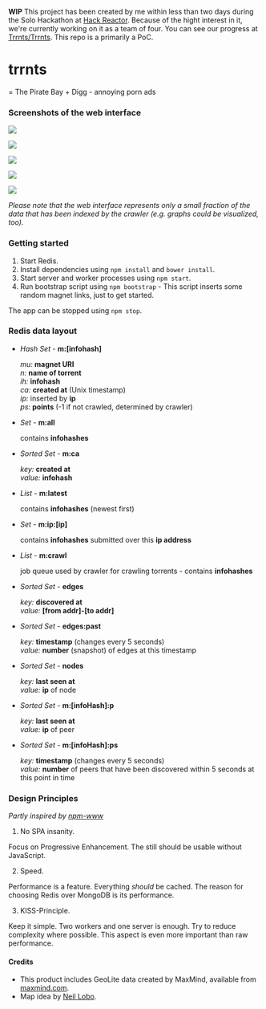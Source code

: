 **WIP** This project has been created by me within less than two days during the Solo Hackathon at [Hack Reactor](http://www.hackreactor.com/). Because of the hight interest in it, we're currently working on it as a team of four. You can see our progress at [Trrnts/Trrnts](https://github.com/Trrnts/Trrnts). This repo is a primarily a PoC.

# trrnts

= The Pirate Bay + Digg - annoying porn ads

### Screenshots of the web interface

![](https://raw.githubusercontent.com/alexanderGugel/trrnts/gh-pages/1.png)

![](https://raw.githubusercontent.com/alexanderGugel/trrnts/gh-pages/2.png)

![](https://raw.githubusercontent.com/alexanderGugel/trrnts/gh-pages/3.png)

![](https://raw.githubusercontent.com/alexanderGugel/trrnts/gh-pages/4.png)

![](https://raw.githubusercontent.com/alexanderGugel/trrnts/gh-pages/5.png)

*Please note that the web interface represents only a small fraction of the data that has been indexed by the crawler (e.g. graphs could be visualized, too).*

### Getting started

1. Start Redis.
2. Install dependencies using `npm install` and `bower install`.
3. Start server and worker processes using `npm start`.
4. Run bootstrap script using `npm bootstrap` - This script inserts some random magnet links, just to get started.

The app can be stopped using `npm stop`.

### Redis data layout

- *Hash Set* - **m:[infohash]**

  *mu:* **magnet URI**  
  *n:* **name of torrent**  
  *ih:* **infohash**  
  *ca:* **created at** (Unix timestamp)  
  *ip:* inserted by **ip**  
  *ps:* **points** (-1 if not crawled, determined by crawler)

- *Set* - **m:all**

  contains **infohashes**

- *Sorted Set* - **m:ca**

  *key:* **created at**  
  *value:* **infohash**

- *List* - **m:latest**

  contains **infohashes** (newest first)

- *Set* - **m:ip:[ip]**

  contains **infohashes** submitted over this **ip address**

- *List* - **m:crawl**

  job queue used by crawler for crawling torrents - contains **infohashes**

- *Sorted Set* - **edges**

  *key:* **discovered at**  
  *value:* **[from addr]-[to addr]**

- *Sorted Set* - **edges:past**

  *key:* **timestamp** (changes every 5 seconds)  
  *value:* **number** (snapshot) of edges at this timestamp

- *Sorted Set* - **nodes**

  *key:* **last seen at**  
  *value:* **ip** of node

- *Sorted Set* - **m:[infoHash]:p**

  *key:* **last seen at**  
  *value:* **ip** of peer

- *Sorted Set* - **m:[infoHash]:ps**

  *key:* **timestamp** (changes every 5 seconds)  
  *value:* **number** of peers that have been discovered within 5 seconds
  at this point in time

### Design Principles

*Partly inspired by [npm-www](https://github.com/npm/npm-www#design-philosophy)*

1. No SPA insanity.

  Focus on Progressive Enhancement. The still should be usable without JavaScript.

2. Speed.

  Performance is a feature. Everything *should* be cached. The reason for choosing Redis over MongoDB is its performance.

3. KISS-Principle.

  Keep it simple. Two workers and one server is enough. Try to reduce complexity where possible. This aspect is even more important than raw performance.

#### Credits

- This product includes GeoLite data created by MaxMind, available from [maxmind.com](http://www.maxmind.com").
- Map idea by [Neil Lobo](https://github.com/neillobo).
